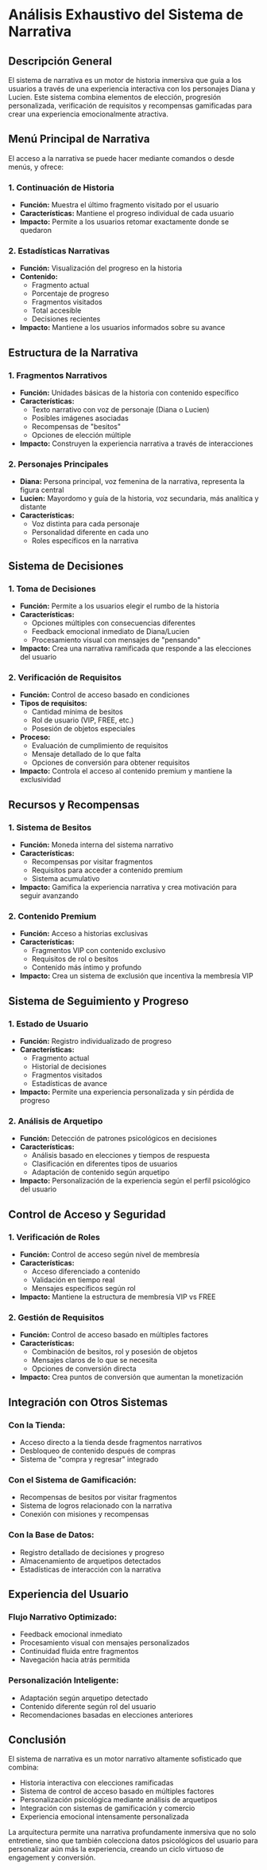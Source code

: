 # Análisis Exhaustivo del Sistema de Narrativa

## Descripción General

El sistema de narrativa es un motor de historia inmersiva que guía a los usuarios a través de una experiencia interactiva con los personajes Diana y Lucien. Este sistema combina elementos de elección, progresión personalizada, verificación de requisitos y recompensas gamificadas para crear una experiencia emocionalmente atractiva.

## Menú Principal de Narrativa

El acceso a la narrativa se puede hacer mediante comandos o desde menús, y ofrece:

### 1. **Continuación de Historia**
- **Función:** Muestra el último fragmento visitado por el usuario
- **Características:** Mantiene el progreso individual de cada usuario
- **Impacto:** Permite a los usuarios retomar exactamente donde se quedaron

### 2. **Estadísticas Narrativas**
- **Función:** Visualización del progreso en la historia
- **Contenido:**
  - Fragmento actual
  - Porcentaje de progreso
  - Fragmentos visitados
  - Total accesible
  - Decisiones recientes
- **Impacto:** Mantiene a los usuarios informados sobre su avance

## Estructura de la Narrativa

### 1. **Fragmentos Narrativos**
- **Función:** Unidades básicas de la historia con contenido específico
- **Características:**
  - Texto narrativo con voz de personaje (Diana o Lucien)
  - Posibles imágenes asociadas
  - Recompensas de "besitos"
  - Opciones de elección múltiple
- **Impacto:** Construyen la experiencia narrativa a través de interacciones

### 2. **Personajes Principales**
- **Diana:** Persona principal, voz femenina de la narrativa, representa la figura central
- **Lucien:** Mayordomo y guía de la historia, voz secundaria, más analítica y distante
- **Características:**
  - Voz distinta para cada personaje
  - Personalidad diferente en cada uno
  - Roles específicos en la narrativa

## Sistema de Decisiones

### 1. **Toma de Decisiones**
- **Función:** Permite a los usuarios elegir el rumbo de la historia
- **Características:**
  - Opciones múltiples con consecuencias diferentes
  - Feedback emocional inmediato de Diana/Lucien
  - Procesamiento visual con mensajes de "pensando"
- **Impacto:** Crea una narrativa ramificada que responde a las elecciones del usuario

### 2. **Verificación de Requisitos**
- **Función:** Control de acceso basado en condiciones
- **Tipos de requisitos:**
  - Cantidad mínima de besitos
  - Rol de usuario (VIP, FREE, etc.)
  - Posesión de objetos especiales
- **Proceso:**
  - Evaluación de cumplimiento de requisitos
  - Mensaje detallado de lo que falta
  - Opciones de conversión para obtener requisitos
- **Impacto:** Controla el acceso al contenido premium y mantiene la exclusividad

## Recursos y Recompensas

### 1. **Sistema de Besitos**
- **Función:** Moneda interna del sistema narrativo
- **Características:**
  - Recompensas por visitar fragmentos
  - Requisitos para acceder a contenido premium
  - Sistema acumulativo
- **Impacto:** Gamifica la experiencia narrativa y crea motivación para seguir avanzando

### 2. **Contenido Premium**
- **Función:** Acceso a historias exclusivas
- **Características:**
  - Fragmentos VIP con contenido exclusivo
  - Requisitos de rol o besitos
  - Contenido más íntimo y profundo
- **Impacto:** Crea un sistema de exclusión que incentiva la membresía VIP

## Sistema de Seguimiento y Progreso

### 1. **Estado de Usuario**
- **Función:** Registro individualizado de progreso
- **Características:**
  - Fragmento actual
  - Historial de decisiones
  - Fragmentos visitados
  - Estadísticas de avance
- **Impacto:** Permite una experiencia personalizada y sin pérdida de progreso

### 2. **Análisis de Arquetipo**
- **Función:** Detección de patrones psicológicos en decisiones
- **Características:**
  - Análisis basado en elecciones y tiempos de respuesta
  - Clasificación en diferentes tipos de usuarios
  - Adaptación de contenido según arquetipo
- **Impacto:** Personalización de la experiencia según el perfil psicológico del usuario

## Control de Acceso y Seguridad

### 1. **Verificación de Roles**
- **Función:** Control de acceso según nivel de membresía
- **Características:**
  - Acceso diferenciado a contenido
  - Validación en tiempo real
  - Mensajes específicos según rol
- **Impacto:** Mantiene la estructura de membresía VIP vs FREE

### 2. **Gestión de Requisitos**
- **Función:** Control de acceso basado en múltiples factores
- **Características:**
  - Combinación de besitos, rol y posesión de objetos
  - Mensajes claros de lo que se necesita
  - Opciones de conversión directa
- **Impacto:** Crea puntos de conversión que aumentan la monetización

## Integración con Otros Sistemas

### **Con la Tienda:**
- Acceso directo a la tienda desde fragmentos narrativos
- Desbloqueo de contenido después de compras
- Sistema de "compra y regresar" integrado

### **Con el Sistema de Gamificación:**
- Recompensas de besitos por visitar fragmentos
- Sistema de logros relacionado con la narrativa
- Conexión con misiones y recompensas

### **Con la Base de Datos:**
- Registro detallado de decisiones y progreso
- Almacenamiento de arquetipos detectados
- Estadísticas de interacción con la narrativa

## Experiencia del Usuario

### **Flujo Narrativo Optimizado:**
- Feedback emocional inmediato
- Procesamiento visual con mensajes personalizados
- Continuidad fluida entre fragmentos
- Navegación hacia atrás permitida

### **Personalización Inteligente:**
- Adaptación según arquetipo detectado
- Contenido diferente según rol del usuario
- Recomendaciones basadas en elecciones anteriores

## Conclusión

El sistema de narrativa es un motor narrativo altamente sofisticado que combina:

- Historia interactiva con elecciones ramificadas
- Sistema de control de acceso basado en múltiples factores
- Personalización psicológica mediante análisis de arquetipos
- Integración con sistemas de gamificación y comercio
- Experiencia emocional intensamente personalizada

La arquitectura permite una narrativa profundamente inmersiva que no solo entretiene, sino que también colecciona datos psicológicos del usuario para personalizar aún más la experiencia, creando un ciclo virtuoso de engagement y conversión.